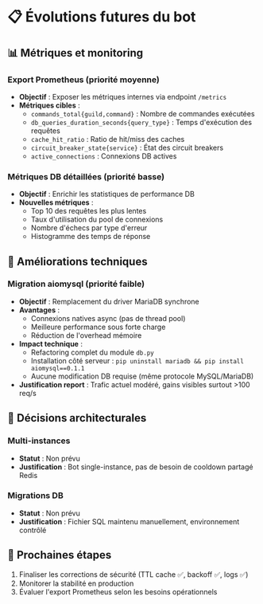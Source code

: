 # 📋 Évolutions futures du bot

## 📊 Métriques et monitoring

### Export Prometheus (priorité moyenne)
- **Objectif** : Exposer les métriques internes via endpoint `/metrics`
- **Métriques cibles** :
  - `commands_total{guild,command}` : Nombre de commandes exécutées
  - `db_queries_duration_seconds{query_type}` : Temps d'exécution des requêtes
  - `cache_hit_ratio` : Ratio de hit/miss des caches
  - `circuit_breaker_state{service}` : État des circuit breakers
  - `active_connections` : Connexions DB actives

### Métriques DB détaillées (priorité basse)
- **Objectif** : Enrichir les statistiques de performance DB
- **Nouvelles métriques** :
  - Top 10 des requêtes les plus lentes
  - Taux d'utilisation du pool de connexions
  - Nombre d'échecs par type d'erreur
  - Histogramme des temps de réponse

## 🔧 Améliorations techniques

### Migration aiomysql (priorité faible)
- **Objectif** : Remplacement du driver MariaDB synchrone
- **Avantages** :
  - Connexions natives async (pas de thread pool)
  - Meilleure performance sous forte charge
  - Réduction de l'overhead mémoire
- **Impact technique** :
  - Refactoring complet du module `db.py`
  - Installation côté serveur : `pip uninstall mariadb && pip install aiomysql==0.1.1`
  - Aucune modification DB requise (même protocole MySQL/MariaDB)
- **Justification report** : Trafic actuel modéré, gains visibles surtout >100 req/s

## 📝 Décisions architecturales

### Multi-instances
- **Statut** : Non prévu
- **Justification** : Bot single-instance, pas de besoin de cooldown partagé Redis

### Migrations DB
- **Statut** : Non prévu  
- **Justification** : Fichier SQL maintenu manuellement, environnement contrôlé

## 🎯 Prochaines étapes
1. Finaliser les corrections de sécurité (TTL cache ✅, backoff ✅, logs ✅)
2. Monitorer la stabilité en production
3. Évaluer l'export Prometheus selon les besoins opérationnels